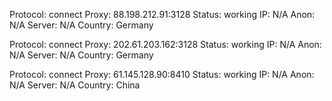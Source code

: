 Protocol: connect
Proxy: 88.198.212.91:3128
Status: working
IP: N/A
Anon: N/A
Server: N/A
Country: Germany

Protocol: connect
Proxy: 202.61.203.162:3128
Status: working
IP: N/A
Anon: N/A
Server: N/A
Country: Germany

Protocol: connect
Proxy: 61.145.128.90:8410
Status: working
IP: N/A
Anon: N/A
Server: N/A
Country: China

